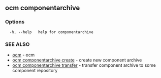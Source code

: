 ## ocm componentarchive



### Options

```
  -h, --help   help for componentarchive
```

### SEE ALSO

* [ocm](ocm.md)	 - ocm
* [ocm componentarchive create](ocm_componentarchive_create.md)	 - create new component archive
* [ocm componentarchive transfer](ocm_componentarchive_transfer.md)	 - transfer component archive to some component repository

